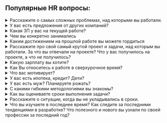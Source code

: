 ## Популярные HR вопросы:

<details>
<summary>Расскажите о самых сложных проблемах, над которыми вы работали.</summary>

`Вопрос с подвохом` `Часто`

***

**💡 Зачем спрашивают?**
> 1. Умение работать в нестандартных условиях или в сжатые сроки.
> 2. Понять реальный уровень компетенций. Без опыта невозможно подробно рассказать о проблемах и нюансах.
> 3. Понять насколько сложные перед вами стояли задачи, как вы их решали

**✅ Как отвечать**
> Здесь хотят услышать подход к решению проблем.
> 1. Вспоминайте какую-то срочную, сложную задачу.
> 2. Объясняете, почему она важна и почему сложна.
> 3. Рассказываете, как разбирались в проблеме.
> 4. Как в итоге решили.

**❌ Как не надо отвечать**
> Любой отказ рассказывать будет воспринят негативно.
Случай, который в решили в течение дня - недостаточно круто прозвучит.

***
</details>

<details>
<summary>У вас есть предложения от других компаний?</summary>

`Вопрос с подвохом` `Часто`

***

**💡 Зачем спрашивают?**
> Рекрутеры задают этот вопрос чтобы узнать сколько у них времени на обратную связь. Также пытаются понять насколько вы востребованы и есть ли у работодателя конкуренты.

**✅ Как отвечать**
> “Да, есть другие интересные предложения, но хочу рассмотреть ваш вариант, потому что..." Подумайте и запишите ответ, например: у вас крутой проект, сильная команда, правильная культура. Работодатель должен чувствовать, что конкурирует с другими предложениями. И что у него мало времени на хантинг. Как в маркетинге и продажах это подталкивает человека захотеть “купить” здесь и сейчас. Если есть офферы - говорите, что компании ждут ответа до определенной даты. Если нет - говорите, что есть. Никто не имеет права требовать назвать имя компании, расскажите в общем - этого достаточно.

**❌ Как не надо отвечать**
> 1. Не говорите что получили уже 15 предложений и будете выбирать. Во-первых, непонятно сколько времени уйдет на выбор. Во-вторых, вы говорите работодателю чтобы он не рассчитывал на вас, так как конкурентов много.
> 2. Не критикуйте другие предложения, это понизит вашу ценность. Работодатель перестает чувствовать конкуренцию и понимает что можно прогибать, например по деньгам.
> 3. Не говорите, что постоянно в поиске и что регулярно зовут на собеседования. Работодатель подумает, что вы так же легко уйдете из его компании.

***
</details>

<details>
<summary>Какая ЗП у вас на текущей работе?</summary>

`Вопрос с подвохом` `Часто`

***

**💡 Зачем спрашивают?**
> 1. HR или будущий руководитель ищет повод, чтобы поторговаться и скинуть оклад, прежде чем сделать оффер.
> 2. Если текущая ЗП больше того, что они готовы предложить - закончить собеседование и сэкономить всем время.

**✅ Как отвечать**
> Называйте сумму в 85-90% от той, которую вы хотите получить в оффере. Например, сейчас получаете 50 т.р., верите, что эта компания согласиться на 120 т.р. - отвечайте “сейчас получаю 100 т.р.”.

**❌ Как не надо отвечать**
> "Это коммерческая тайна", "А какая вам разница?"

***
</details>

<details>
<summary>Чем вы конкретно занимались</summary>

`Вопрос с подвохом` `Всегда`

***

**💡 Зачем спрашивают?**
> Если вы ответили плохо на вопрос: "Что вы делали на прошлом месте" , то собеседующим не понятно, чем именно занимались вы. Есть сомнения, что вы делали ценную для этой вакансии работу...

**✅ Как отвечать**
> Делайте акценты на задачах, которые релевантны текущей вакансии.
Надежный способ успокоить интервьюера - сказать "70% времени разрабатывал новый функционал, 20% - багфиксы и продумывание архитектуры, 10%  митинги и бюрократия"

**❌ Как не надо отвечать**
> "Половину времени настраивал среду для работы, доступы, участвовал в митингах"

***
</details>

<details>
<summary>Каким достижением на прошлой работе вы можете гордиться</summary>

`Вовлеченность` `Часто`

***

**💡 Зачем спрашивают?**
> Интервьюер пытается понять как вы относитесь к своей работе. Если кандидат рассказывает о результатах, то скорее всего он увлечен работой и может сопоставить свои действия и результат для компании. От таких людей можно ждать новых достижений.
Человеку, который работает 40 часов в неделю и только двигает в джире таски от менеджера, будет сложно ответить на этот вопрос. Работодатель поймет что кандидат просто “рабочие руки”, ожидать от него свершений не стоит. Такому можно предложить оклад поменьше.

**✅ Как отвечать**
> 1. Вспоминайте какие сложные задачи решили. Которые требовали обучения, дополнительного времени, ресурсов.
> 2. Упаковывайте результат в метрики, и описывайте конкретными словами: сократил расходы на; внедрил практику или технологию X; вырос до мидла за 2 месяца; обучил трех стажеров за 3 месяца - устроились джунами к нам; разработал архитектуру модуля/приложения X;

> Примеры хорошего ответа:
>1. “В компании не было юнит-тестирования. Я провел анализ подходящих фреймворков, подготовил материалы, рассказал всем на презентации и начал обучать людей. Практику успешно внедрили, чем я и горжусь.”
>2. “Была проблема с деплоем, разобрался в docker-е, перевел проект на него. Теперь без проблем можно деплоить проект на любую систему и не устанавливать кучу зависимостей. Быстрее разворачиваем проект для новых разработчиков”

**❌ Как не надо отвечать**
> 1. “Обучал/разрабатывал/делал” - важен результат, а не процесс. САМЫЙ популярный косяк. “Делал” трактуется как “тратил на это время и не факт, что получилось”. Приоритет и лучшие условия у программиста который: разработал, создал, запустил, внедрил.
> 2. ”Есть работа и я ее просто выполнял” - от любого человека в IT ждут большего. Унылый, неинициативный кандидат редко нужен. А если и нужен, то платить будут соответствующе и при случае - заменят
> 3. “Ничего, но теперь то буду стараться” - нет, не будешь. Если вчера не делал, завтра тоже не будешь. Измениться что-то может, на очень маловероятно и не факт, что в лучшую сторону.
> 4. “Горжусь сыном/дочкой” - это здорово, но услышать хотят больше про профессию.

***
</details>

<details>
<summary>Расскажите про свой самый крутой проект и задачи, над которым вы работали. За что вы отвечали на проекте? Что у вас получилось на проекте, а что не получилось?</summary>

`Вовлеченность` `Редко`

***

**💡 Зачем спрашивают?**
> Понять, что вас по - настоящему драйвит на работе. Какие задачи нравится решать. Узнать точки соприкосновения с той должностью, на которую вы хотите попасть

**✅ Как отвечать**
> От вас хотят услышать драйвовую историю. Берите за основу 5 составляющих любого проекта:
> 1. Техническая часть
> 2. Бизнесовая часть
> 3. Команда
> 4. Процессы
> 5. Успех проекта

**❌ Как не надо отвечать**
> "Обычный проект, ничего особенного не было" - унылый разговор к хорошему офферу не приведет

***
</details>

<details>
<summary>Какую зарплату вы хотите?</summary>

`Вопрос с подвохом` `Всегда`

***

**💡 Зачем спрашивают?**
> Почти всегда это уточняющий вопрос. В резюме вы уже указали зарплату. Вопрос задают в конце собеседования, чтобы уставшего вас прогнуть на меньшие деньги. Если вакансия очень интересная - можно назвать минимум который вы готовы обсуждать. Но если всем все понравилось, то просите столько сколько хотели, или больше.

**✅ Как отвечать**
> Это зависит от нескольких факторов, которые мы еще не обсуждали. Например, соц.пакет и другие льготы, а также от нематериальных факторов. Скажите, какой диапазон зарплат и социальный пакет ваша компания может предложить?
> Основываясь на уровне моей компетенции и опыта, я открыт для обсуждения зарплаты от ...

**❌ Как не надо отвечать**
> "Я уже согласен на любую зарплату — надоело ходить по собеседованиям". "Миллион евро." - вы разговариваете с человеком, который собеседований провел с 50 раз больше, чем вы. Несмешная шутка. "Я недавно взял ипотеку/кредит...". "Мой друг устроился на 300 000, я тоже столько хочу"

***
</details>

<details>
<summary>Как Вы относитесь к работе в сверхурочное время?</summary>

`Вопрос с подвохом` `Редко`

***

**💡 Зачем спрашивают?**
> Руководитель хочет убедиться, что вы будете бесплатно работать лишние 20-30 часов в неделю. Те, у кого не приняты сверхурочные, задавать этот вопрос не будут. Делайте выводы, хотите ли тут работать. Прежде чем отвечать - решите для себя, готовы ли вы круглосуточно пахать в этой компании. Если не готовы - говорите: “Отношусь негативно”.
> Перед интервью найдите людей, которые работают в этой компании или команде. Расспросите их о культуре и, как часто они работают не по 8 часов, а по 14. Выясните почему так происходит. 100%, что люди ответят и расскажут. Также посмотрите отзывы на ресурсах: otzovik, otrude и т.д. Можно много интересного прочитать о работодателе.

**✅ Как отвечать**
> 1. Покажите работодателю, что лояльны к сверхурочным, когда это нужно. “Если дедлайн - то могу задержаться ради проекта”
> 2. Задайте встречный вопрос - “как часто вы работаете сверхурочно”, “как оплачиваются эти часы”. Если у интервьюера бомбанет от вопросов, стоит задуматься - нужно ли работать в этой компании)

**❌ Как не надо отвечать**
> Спорный ответ: “На прошлых местах работал по 14 часов” - чаще это поймут как плюс, показывающий мотивацию и производительность, но иногда и негативно воспримут.
> Плохо: “Да, конечно, по двойной ставке” - если компания практикует переработки и не платит за них - вы выбываете. А если платит - эти деньги вы все равно получите. В обоих случаях ответ не покажет вас с лучшей стороны.

***
</details>

<details>
<summary>Что вас мотивирует?</summary>

`Мотивация` `Часто`

***

**💡 Зачем спрашивают?**
> Лучше понять вашу личность, стиль работы и квалификацию, а также определить, подходите ли вы для этой должности, команды и культуры.

**✅ Как отвечать**
> Меня мотивирует работа над крутым проектом/продуктом - прям как у вас.
> Меня мотивирует работа в крутой команде - прям как у вас.
> Меня мотивирует работа с крутыми процессами - прям как у вас.
> Ищите точки соприкосновения с компанией - ваc мотивирует то, что уже есть в этой компании.

**❌ Как не надо отвечать**
> "Только увеличение заработной платы" - все хотят больше денег. Но если это первое, что вы скажете , с вами не интересно продолжать.
> "Когда приезжаю домой, меня встречают жена и дочка" - в контексте разговора о приеме на работу профессионала услышать такое - не в тему.

***
</details>

<details>
<summary>У вас есть ипотека, кредит? Дети?</summary>

`Плохой вопрос` `Редко`

***

**💡 Зачем спрашивают?**
> Целая каста руководителей считают, что человек с кредитами, семьей, ипотекой - будет лоялен и привязан к компании. А еще в “болотах” считается, что ипотечникам можно ЗП не поднимать - они осторожнее меняют работу, ведь там испытательный срок, неизвестная компания, ЗП может оказаться серой, да и банально сил нет по собеседованиям ходить.
> Для IT компании такой вопрос - плохой знак.

**✅ Как отвечать**
> Честный ответ. Из подобных вопросов можно и нужно извлечь выгоду для себя. Если вопрос задаёт ваш будущий руководитель - ответьте честно, а затем поинтересуйтесь почему ему интересно знать такие подробности. Узнаете с кем вам придется работать)

**❌ Как не надо отвечать**
> Единственный неправильный вариант - увиливать и грубить в ответ.

***
</details>

<details>
<summary>У вас есть муж? Планируете рожать?</summary>

`Плохой вопрос` `Редко`

***

**💡 Зачем спрашивают?**
> Опасаются потерять деньги и время, потому что декретница или молодая мама может быть проблемой.

**✅ Как отвечать**
> Хотите ли вы в декрет сейчас или нет - в любом случае выгодно убеждать, что в декрет в ближайшие годы вы не уйдете. Главное, нельзя задумываться в ответ на этот вопрос. Уверенно и быстро отвечайте “нет, пока не думала о детях”; “Хочу строить карьеру”, “Через 3 года собираемся взять свое жилье в ипотеку, тогда и подумаем”;

**❌ Как не надо отвечать**
> Единственный неправильный вариант - увиливать и грубить в ответ.

***
</details>

<details>
<summary>С какими гибкими методологиями вы знакомы?</summary>

`Опыт Agile` `Редко`

***

**💡 Зачем спрашивают?**
> Просто хотят понять какой у вас опыт. К гибким подходам положительно относятся во многих компаниях. Пока вы будете обсуждать этот вопрос, работодатель поймет ваше отношение к такому стилю работы.

**✅ Как отвечать**
> Почитайте про Kanban, SCRUM, XP. Выпишите ключевые моменты. Запомните хотя бы 1/3 из материала - уже будете круче чем большинство кандидатов.

**❌ Как не надо отвечать**
> Не работал, не знаю ничего
"Работал по скрам, но у нас было говеный скрам. Щас я расскажу как надо на самом деле".

***
</details>

<details>
<summary>Как вы оцениваете сроки выполнения задачи?</summary>

`Планирование` `Часто`

***

**💡 Зачем спрашивают?**
> 1. Кандидат способен сам оценить задачу?
> 2. Как кандидат коммуницирует с командой при оценке
> 3. Как часто кандидат попадает в оценку

**✅ Как отвечать**
> Пишу план, выделяю непонятные вещи, выясняю что является целью, накладываю риски -> получается оценка

**❌ Как не надо отвечать**
> "я не оценивал, проджект приносил задачу - я ее делал по факту."
"За сроки я не отвечал".

***
</details>

<details>
<summary>Расскажите о ситуации, когда вы не укладывались в сроки.</summary>

`Планирование` `Часто`

***

**💡 Зачем спрашивают?**
> В разговоре о сорванных сроках выясняется много интересного о кандидате. Проверяем уже конкретный опыт, знания и поведение в конкретных рабочих задачах.
> 1. Серьезно ли относитесь к обязательствам перед другими.
> 2. Как понимаете, что не укладываетесь в сроки.
> 3. Не мешает ли гордость признать про*б, а главное, сделать выводы.
> 4. Даете ли свою оценку, если чужая неверна.
> 5. Умеете ли планировать и оценивать сроки.
> 6. Что будете делать, чтобы исправить ситуацию.
> 7. Чем готовы пожертвовать, чтобы успеть.

**✅ Как отвечать**
> Ключевые шаги, при сорванных сроках:
> 1. Оценить новый срок и учесть ошибки
> 2. Предупредить руководителя
> 3. Предложить конкретные действия:
   а) Привлечь помощь;
   б) Работать сверхурочно;
   в) Договориться и сдвинуть срок;
   г) Изменить постановку задачи, состав работ;
   д) Отказаться от менее приоритетных задач;
> 4. Предупредить людей, чья работа зависит от завершения вашей работы
> 5. Первым делом брать в работу ту часть задачи, которая самая рискованная и непроработанная.

> Пример хорошего ответа: “Считаю что такие ситуации нормальны в нашей работе. Часто приходиться работать с задачами высокой неопределенности и тут главное держать в курсе команду и заинтересованные стороны. Когда подобные ситуации происходят, я рассказываю о проблеме команде и руководителю, дальше решаем, нужно ли привлечь помощь, изменить сроки или упростить задачу. Например, перенести часть функционала в следующий релиз.”

**❌ Как не надо отвечать**
> 1. “Во всем виновато НАТО/кризис/отдел тестирования, аналитики и т.д.” - винить окружающих это неконструктивно и бесполезно. Покажите умение решать проблемы, а не создавать новые.
> 2. “Мне спустили срок сверху” - даже в таком случае надо уметь доказать свою оценку и риски через аргументы.
> 3. “Да, но это не моя проблема. Сделаю, когда сделаю.” - комментарии не требуются)

***
</details>

<details>
<summary>Что вы изучаете в последнее время? Как следите за последними тенденциями в разработке? Что полезного и нового вы узнали по своей профессии за последний год? </summary>

`Работа над собой` `Часто`

***

**💡 Зачем спрашивают?**
> 1. Как вы улучшаете свои навыки и знания прямо сейчас
> 2. Насколько ваши интересы в плане развития совпадают

**✅ Как отвечать**
> 1. Подготовьте план развития, со сроками, целями, темами, скилами и т.д. Интервьюеры ссутся от радости когда слышат о таком. Да и само упражнение полезное.
> 2. Рассказывайте о вещах которые пригодятся работодателю: переписывают legacy? Скажите что как раз разбираетесь и тестируете тонкости новой версии.
>3. Расскажите о книгах, статьях, онлайн курсах, видео с youtube, паттернах которые изучили и т.д. Ограничений нет.

> Как быть если вы не развиваетесь:
> 1. Рассказывайте о том что изучали год, два, три назад. Освежите память, чтобы казалось, что вы неделю назад закончили изучать тему.
> 2. Посмотрите, что в тренде по специальности: книги, статьи, курсы, либы... Почитайте один вечер - на интервью скажете что уже две недели изучаете.

**❌ Как не надо отвечать**
> “Ничего не учу. Все что мне нужно - уже знаю”
> “Последние месяцы/годы нет времени: семья, работа и переезд” - Так говорят те, кто никогда и не прилагал усилий на развитие. Исключения бывают редко.
> “Учу английский, чтобы наконец-то уехать в Америку, как только получится” = “я к вам временно”.

***
</details>